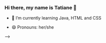 ### Hi there, my name is Tatiane 👋



- 🌱 I’m currently learning Java, HTML and CSS

- 😄 Pronouns: her/she

-->
